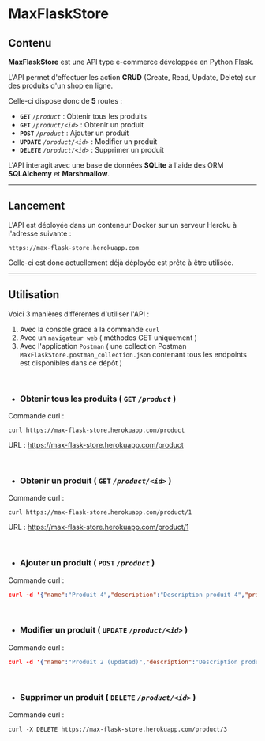 # MaxFlaskStore


## **Contenu**

**MaxFlaskStore** est une API type e-commerce développée en Python Flask.

L'API permet d'effectuer les action **CRUD** (Create, Read, Update, Delete) sur des produits d'un shop en ligne.

Celle-ci dispose donc de **5** routes :
- **`GET`** *`/product`* : Obtenir tous les produits
- **`GET`** *`/product/<id>`* : Obtenir un produit
- **`POST`** *`/product`* : Ajouter un produit
- **`UPDATE`** *`/product/<id>`* : Modifier un produit
- **`DELETE`** *`/product/<id>`* : Supprimer un produit

L'API interagit avec une base de données **SQLite** à l'aide des ORM **SQLAlchemy** et **Marshmallow**.

---

## **Lancement**

L'API est déployée dans un conteneur Docker sur un serveur Heroku à l'adresse suivante :
```
https://max-flask-store.herokuapp.com
```
Celle-ci est donc actuellement déjà déployée est prête à être utilisée.

---

## **Utilisation**

Voici 3 manières différentes d'utiliser l'API :

1. Avec la console grace à la commande `curl`
2. Avec un `navigateur web` ( méthodes GET uniquement )
3. Avec l'application `Postman` ( une collection Postman `MaxFlaskStore.postman_collection.json` contenant tous les endpoints est disponibles dans ce dépôt )

<br>

- ### **Obtenir tous les produits** ( **`GET`** *`/product`* ) 
Commande curl :
```
curl https://max-flask-store.herokuapp.com/product
```
URL : https://max-flask-store.herokuapp.com/product

<br>

- ### **Obtenir un produit** ( **`GET`** *`/product/<id>`* )
Commande curl :
```
curl https://max-flask-store.herokuapp.com/product/1
```
URL : https://max-flask-store.herokuapp.com/product/1

<br>

- ### **Ajouter un produit** ( **`POST`** *`/product`* )
Commande curl :
```json
curl -d '{"name":"Produit 4","description":"Description produit 4","price":4,"quantity":10}' -H "Content-Type: application/json" -X POST https://max-flask-store.herokuapp.com/product
```

<br>

- ### **Modifier un produit** ( **`UPDATE`** *`/product/<id>`* )
Commande curl :
```json
curl -d '{"name":"Produit 2 (updated)","description":"Description produit 2 (updated)","price":2,"quantity":10}' -H "Content-Type: application/json" -X PUT https://max-flask-store.herokuapp.com/product/2
```

<br>

- ### **Supprimer un produit** ( **`DELETE`** *`/product/<id>`* )
Commande curl :
```
curl -X DELETE https://max-flask-store.herokuapp.com/product/3
```
